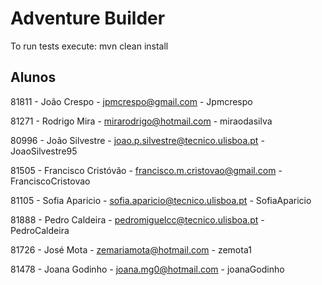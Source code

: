 ﻿# Adventure Builder

To run tests execute: mvn clean install

## Alunos ##

81811 - João Crespo - jpmcrespo@gmail.com - Jpmcrespo

81271 - Rodrigo Mira - mirarodrigo@hotmail.com - miraodasilva

80996 - João Silvestre - joao.p.silvestre@tecnico.ulisboa.pt - JoaoSilvestre95

81505 - Francisco Cristóvão - francisco.m.cristovao@gmail.com - FranciscoCristovao

81105 - Sofia Aparicio - sofia.aparicio@tecnico.ulisboa.pt - SofiaAparicio

81888 - Pedro Caldeira - pedromiguelcc@tecnico.ulisboa.pt - PedroCaldeira

81726 - José Mota - zemariamota@hotmail.com - zemota1

81478 - Joana Godinho - joana.mg0@hotmail.com - joanaGodinho
